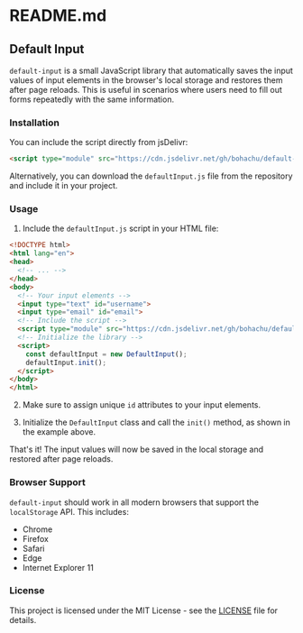 # README.md

## Default Input

`default-input` is a small JavaScript library that automatically saves the input values of input elements in the browser's local storage and restores them after page reloads. This is useful in scenarios where users need to fill out forms repeatedly with the same information.

### Installation

You can include the script directly from jsDelivr:

```html
<script type="module" src="https://cdn.jsdelivr.net/gh/bohachu/default-input/defaultInput.js"></script>
```

Alternatively, you can download the `defaultInput.js` file from the repository and include it in your project.

### Usage

1. Include the `defaultInput.js` script in your HTML file:

```html
<!DOCTYPE html>
<html lang="en">
<head>
  <!-- ... -->
</head>
<body>
  <!-- Your input elements -->
  <input type="text" id="username">
  <input type="email" id="email">
  <!-- Include the script -->
  <script type="module" src="https://cdn.jsdelivr.net/gh/bohachu/default-input/defaultInput.js"></script>
  <!-- Initialize the library -->
  <script>
    const defaultInput = new DefaultInput();
    defaultInput.init();
  </script>
</body>
</html>
```

2. Make sure to assign unique `id` attributes to your input elements.

3. Initialize the `DefaultInput` class and call the `init()` method, as shown in the example above.

That's it! The input values will now be saved in the local storage and restored after page reloads.

### Browser Support

`default-input` should work in all modern browsers that support the `localStorage` API. This includes:

- Chrome
- Firefox
- Safari
- Edge
- Internet Explorer 11

### License

This project is licensed under the MIT License - see the [LICENSE](LICENSE) file for details.

